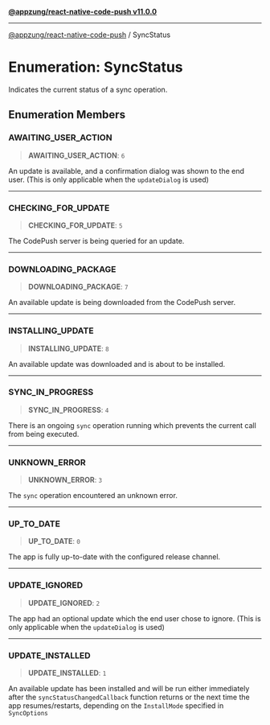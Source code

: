[**@appzung/react-native-code-push v11.0.0**](../README.md)

---

[@appzung/react-native-code-push](../README.md) / SyncStatus

# Enumeration: SyncStatus

Indicates the current status of a sync operation.

## Enumeration Members

### AWAITING_USER_ACTION

> **AWAITING_USER_ACTION**: `6`

An update is available, and a confirmation dialog was shown
to the end user. (This is only applicable when the `updateDialog` is used)

---

### CHECKING_FOR_UPDATE

> **CHECKING_FOR_UPDATE**: `5`

The CodePush server is being queried for an update.

---

### DOWNLOADING_PACKAGE

> **DOWNLOADING_PACKAGE**: `7`

An available update is being downloaded from the CodePush server.

---

### INSTALLING_UPDATE

> **INSTALLING_UPDATE**: `8`

An available update was downloaded and is about to be installed.

---

### SYNC_IN_PROGRESS

> **SYNC_IN_PROGRESS**: `4`

There is an ongoing `sync` operation running which prevents the current call from being executed.

---

### UNKNOWN_ERROR

> **UNKNOWN_ERROR**: `3`

The `sync` operation encountered an unknown error.

---

### UP_TO_DATE

> **UP_TO_DATE**: `0`

The app is fully up-to-date with the configured release channel.

---

### UPDATE_IGNORED

> **UPDATE_IGNORED**: `2`

The app had an optional update which the end user chose to ignore.
(This is only applicable when the `updateDialog` is used)

---

### UPDATE_INSTALLED

> **UPDATE_INSTALLED**: `1`

An available update has been installed and will be run either immediately after the
`syncStatusChangedCallback` function returns or the next time the app resumes/restarts,
depending on the `InstallMode` specified in `SyncOptions`
